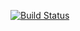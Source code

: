 [![Build Status](https://travis-ci.org/tkawachi/pkcs12-hs.svg?branch=master)](https://travis-ci.org/tkawachi/pkcs12-hs)
